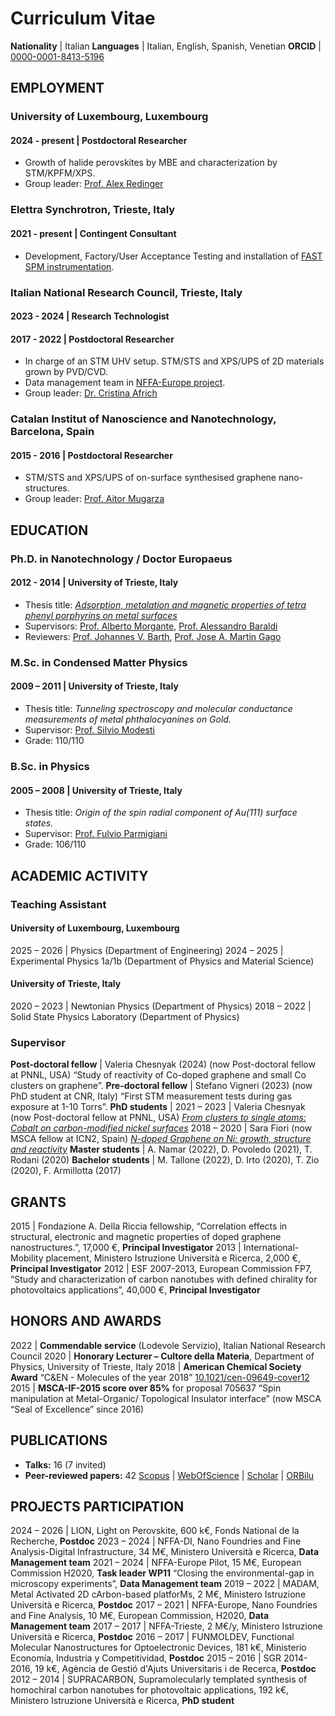# Curriculum Vitae

**Nationality** | Italian
**Languages** | Italian, English, Spanish, Venetian
**ORCID** | [0000-0001-8413-5196](https://orcid.org/0000-0001-8413-5196)

## EMPLOYMENT

### University of Luxembourg, Luxembourg
#### 2024 - present | Postdoctoral Researcher
  - Growth of halide perovskites by MBE and characterization by STM/KPFM/XPS.
  - Group leader: [Prof. Alex Redinger](https://orcid.org/0000-0002-2958-3102)

### Elettra Synchrotron, Trieste, Italy
#### 2021 - present | Contingent Consultant
  - Development, Factory/User Acceptance Testing and installation of [FAST SPM instrumentation](http://fastmodule.iom.cnr.it/).

### Italian National Research Council, Trieste, Italy
#### 2023 - 2024 | Research Technologist
#### 2017 - 2022 | Postdoctoral Researcher
  - In charge of an STM UHV setup. STM/STS and XPS/UPS of 2D materials grown by PVD/CVD.
  - Data management team in [NFFA-Europe project](https://nffa.eu/).
  - Group leader: [Dr. Cristina Africh](https://orcid.org/0000-0002-1922-2557)

### Catalan Institut of Nanoscience and Nanotechnology, Barcelona, Spain
#### 2015 - 2016 | Postdoctoral Researcher
  - STM/STS and XPS/UPS of on-surface synthesised graphene nano-structures.
  - Group leader: [Prof. Aitor Mugarza](https://orcid.org/0000-0002-2698-885X)

## EDUCATION

### Ph.D. in Nanotechnology / Doctor Europaeus
#### 2012 - 2014 | University of Trieste, Italy
  - Thesis title: [*Adsorption, metalation and magnetic properties of tetra phenyl porphyrins on metal surfaces*](http://hdl.handle.net/10077/10898)
  - Supervisors: [Prof. Alberto Morgante](https://orcid.org/0000-0001-9021-2944), [Prof. Alessandro Baraldi](https://orcid.org/0000-0001-5690-9668)
  - Reviewers: [Prof. Johannes V. Barth](https://orcid.org/0000-0002-6270-2150), [Prof. Jose A. Martin Gago](https://orcid.org/0000-0003-2663-491X)

### M.Sc. in Condensed Matter Physics
#### 2009 – 2011 | University of Trieste, Italy
  - Thesis title: *Tunneling spectroscopy and molecular conductance measurements of metal phthalocyanines on Gold.*
  - Supervisor: [Prof. Silvio Modesti](https://orcid.org/0000-0002-4563-0853)
  - Grade: 110/110

### B.Sc. in Physics
#### 2005 – 2008 | University of Trieste, Italy
  - Thesis title: *Origin of the spin radial component of Au(111) surface states.*
  - Supervisor: [Prof. Fulvio Parmigiani](https://orcid.org/0000-0001-9529-7406)
  - Grade: 106/110

## ACADEMIC ACTIVITY

### Teaching Assistant

#### University of Luxembourg, Luxembourg
2025 – 2026 | Physics (Department of Engineering)
2024 – 2025 | Experimental Physics 1a/1b (Department of Physics and Material Science)

#### University of Trieste, Italy
2020 – 2023 | Newtonian Physics (Department of Physics)
2018 – 2022 | Solid State Physics Laboratory (Department of Physics)

### Supervisor

**Post-doctoral fellow** | Valeria Chesnyak (2024) (now Post-doctoral fellow at PNNL, USA) “Study of reactivity of Co-doped graphene and small Co clusters on graphene”.
**Pre-doctoral fellow** | Stefano Vigneri (2023) (now PhD student at CNR, Italy) “First STM measurement tests during gas exposure at 1-10 Torrs”.
**PhD students** | 
2021 – 2023 | Valeria Chesnyak (now Post-doctoral fellow at PNNL, USA) [*From clusters to single atoms: Cobalt on carbon-modified nickel surfaces*](https://hdl.handle.net/11368/3069228)
2018 – 2020 | Sara Fiori (now MSCA fellow at ICN2, Spain) [*N-doped Graphene on Ni: growth, structure and reactivity*](https://hdl.handle.net/11368/2982138)
**Master students** | A. Namar (2022), D. Povoledo (2021), T. Rodani (2020)
**Bachelor students** | M. Tallone (2022), D. Irto (2020), T. Zio (2020), F. Armillotta (2017)

## GRANTS

2015 | Fondazione A. Della Riccia fellowship, “Correlation effects in structural, electronic and magnetic properties of doped graphene nanostructures.”, 17,000 €, **Principal Investigator**
2013 | International-Mobility placement, Ministero Istruzione Università e Ricerca, 2,000 €, **Principal Investigator**
2012 | ESF 2007-2013, European Commission FP7, “Study and characterization of carbon nanotubes with defined chirality for photovoltaics applications”, 40,000 €, **Principal Investigator**

## HONORS AND AWARDS

2022 | **Commendable service** (Lodevole Servizio), Italian National Research Council
2020 | **Honorary Lecturer – Cultore della Materia**, Department of Physics, University of Trieste, Italy
2018 | **American Chemical Society Award** “C&EN - Molecules of the year 2018” [10.1021/cen-09649-cover12](https://doi.org/10.1021/cen-09649-cover12)
2015 | **MSCA-IF-2015 score over 85%** for proposal 705637 “Spin manipulation at Metal-Organic/ Topological Insulator interface” (now MSCA “Seal of Excellence” since 2016)

## PUBLICATIONS

- **Talks:** 16 (7 invited)
- **Peer-reviewed papers:** 42
[Scopus](https://www.scopus.com/authid/detail.uri?authorId=36659668800) | [WebOfScience](https://www.webofscience.com/wos/author/record/J-9767-2015) | [Scholar](https://scholar.google.com.sg/citations?user=actP_ccAAAAJ&hl=en) | [ORBilu](https://orbilu.uni.lu/profile?uid=50079594)

## PROJECTS PARTICIPATION

2024 – 2026 | LION, Light on Perovskite, 600 k€, Fonds National de la Recherche, **Postdoc**
2023 – 2024 | NFFA-DI, Nano Foundries and Fine Analysis-Digital Infrastructure, 34 M€, Ministero Università e Ricerca, **Data Management team**
2021 – 2024 | NFFA-Europe Pilot, 15 M€, European Commission H2020, **Task leader WP11** “Closing the environmental-gap in microscopy experiments”, **Data Management team**
2019 – 2022 | MADAM, Metal Activated 2D cArbon-based platforMs, 2 M€, Ministero Istruzione Università e Ricerca, **Postdoc**
2017 – 2021 | NFFA-Europe, Nano Foundries and Fine Analysis, 10 M€, European Commission, H2020, **Data Management team**
2017 – 2017 | NFFA-Trieste, 2 M€/y, Ministero Istruzione Università e Ricerca, **Postdoc**
2016 – 2017 | FUNMOLDEV, Functional Molecular Nanostructures for Optoelectronic Devices, 181 k€, Ministerio Economía, Industria y Competitividad, **Postdoc**
2015 – 2016 | SGR 2014-2016, 19 k€, Agència de Gestió d'Ajuts Universitaris i de Recerca, **Postdoc**
2012 – 2014 | SUPRACARBON, Supramolecularly templated synthesis of homochiral carbon nanotubes for photovoltaic applications, 192 k€, Ministero Istruzione Università e Ricerca, **PhD student**
